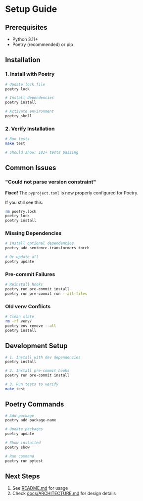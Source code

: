 # Setup Guide

## Prerequisites

- Python 3.11+
- Poetry (recommended) or pip

## Installation

### 1. Install with Poetry

```bash
# Update lock file
poetry lock

# Install dependencies
poetry install

# Activate environment
poetry shell
```

### 2. Verify Installation

```bash
# Run tests
make test

# Should show: 183+ tests passing
```

## Common Issues

### "Could not parse version constraint"

**Fixed!** The `pyproject.toml` is now properly configured for Poetry.

If you still see this:
```bash
rm poetry.lock
poetry lock
poetry install
```

### Missing Dependencies

```bash
# Install optional dependencies
poetry add sentence-transformers torch

# Or update all
poetry update
```

### Pre-commit Failures

```bash
# Reinstall hooks
poetry run pre-commit install
poetry run pre-commit run --all-files
```

### Old venv Conflicts

```bash
# Clean slate
rm -rf venv/
poetry env remove --all
poetry install
```

## Development Setup

```bash
# 1. Install with dev dependencies
poetry install

# 2. Install pre-commit hooks
poetry run pre-commit install

# 3. Run tests to verify
make test
```

## Poetry Commands

```bash
# Add package
poetry add package-name

# Update packages
poetry update

# Show installed
poetry show

# Run command
poetry run pytest
```

## Next Steps

1. See [README.md](README.md) for usage
2. Check [docs/ARCHITECTURE.md](docs/ARCHITECTURE.md) for design details
